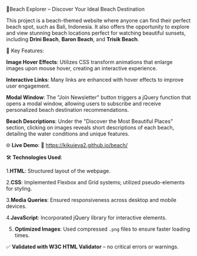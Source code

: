 🌴Beach Explorer – Discover Your Ideal Beach Destination

This project is a beach-themed website where anyone can find their perfect beach spot, such as Bali, Indonesia. 
It also offers the opportunity to explore and view stunning beach locations perfect for watching beautiful sunsets, including **Drini Beach**, **Baron Beach**, and **Trisik Beach**.

🔧 Key Features:

**Image Hover Effects**: Utilizes CSS transform animations that enlarge images upon mouse hover, creating an interactive experience.

**Interactive Links**: Many links are enhanced with hover effects to improve user engagement.

**Modal Window**: The "Join Newsletter" button triggers a jQuery function that opens a modal window, allowing users to subscribe and receive personalized beach destination recommendations.

**Beach Descriptions**: Under the "Discover the Most Beautiful Places" section, clicking on images reveals short descriptions of each beach, detailing the water conditions and unique features.

🌐 **Live Demo**: 
🔗 https://kikuieva2.github.io/beach/

🛠️ **Technologies Used**:

1.**HTML**: Structured layout of the webpage.

2.**CSS**: Implemented Flexbox and Grid systems; utilized pseudo-elements for styling.

3.**Media Queries**: Ensured responsiveness across desktop and mobile devices.

4.**JavaScript**: Incorporated jQuery library for interactive elements.

5. **Optimized Images**: Used compressed `.png` files to ensure faster loading times.

✅ **Validated with W3C HTML Validator** – no critical errors or warnings.







